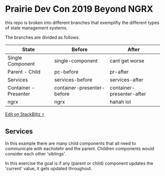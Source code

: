# Prairie Dev Con 2019 Beyond NGRX

this repo is broken into different branches that exemplifiy the different types of state management systems.

The branches are divided as follows:

| State                 | Before                     | After                     |
| --------------------- | -------------------------- | ------------------------- |
| Single Component      | single-component           | cant get worse            |
| Parent - Child        | pc-before                  | pr-after                  |
| Services              | services-before            | services-after            |
| Container - Presenter | container-presenter-before | container-presenter-after |
| ngrx                  | ngrx                       | hahah lol                 |

[Edit on StackBlitz ⚡️](https://stackblitz.com/edit/angular-eu3tlx)

## Services

In this example there are many child components that all need to communicate with eachotehr and the parent. Children components would consider each other 'siblings'.

In this exercise the goal is if any (parent or child) component updates the 'current' value, it gets updated throughout.

